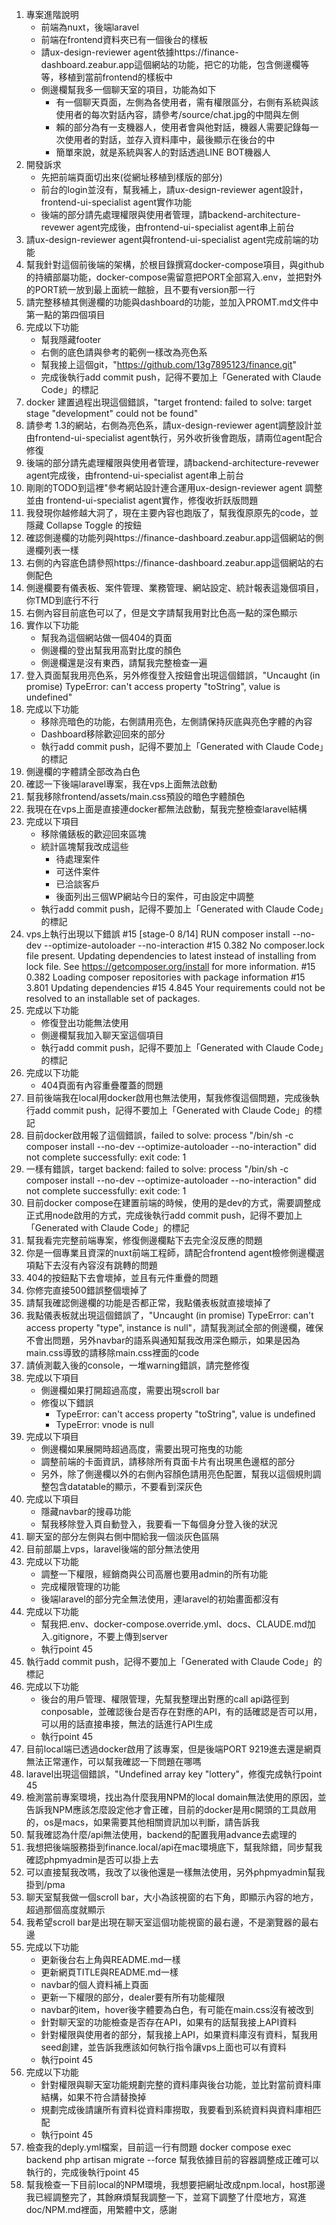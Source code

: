 1. 專案進階說明
    - 前端為nuxt，後端laravel
    - 前端在frontend資料夾已有一個後台的樣板
    - 請ux-design-reviewer agent依據https://finance-dashboard.zeabur.app這個網站的功能，把它的功能，包含側邊欄等等，移植到當前frontend的樣板中
    - 側邊欄幫我多一個聊天室的項目，功能為如下
        * 有一個聊天頁面，左側為各使用者，需有權限區分，右側有系統與該使用者的每次對話內容，請參考/source/chat.jpg的中間與左側
        * 賴的部分為有一支機器人，使用者會與他對話，機器人需要記錄每一次使用者的對話，並存入資料庫中，最後顯示在後台的中
        * 簡單來說，就是系統與客人的對話透過LINE BOT機器人
2. 開發訴求
    - 先把前端頁面切出來(從網址移植到樣版的部分)
    - 前台的login並沒有，幫我補上，請ux-design-reviewer agent設計，frontend-ui-specialist agent實作功能
    - 後端的部分請先處理權限與使用者管理，請backend-architecture-revewer agent完成後，由frontend-ui-specialist agent串上前台
3. 請ux-design-reviewer agent與frontend-ui-specialist agent完成前端的功能
4. 幫我針對這個前後端的架構，於根目錄撰寫docker-compose項目，與github的持續部屬功能，docker-compose需留意把PORT全部寫入.env，並把對外的PORT統一放到最上面統一館臉，且不要有version那一行
5. 請完整移植其側邊欄的功能與dashboard的功能，並加入PROMT.md文件中第一點的第四個項目
6. 完成以下功能
    - 幫我隱藏footer
    - 右側的底色請與參考的範例一樣改為亮色系
    - 幫我接上這個git，"https://github.com/13g7895123/finance.git"
    - 完成後執行add commit push，記得不要加上「Generated with Claude Code」的標記
7. docker 建置過程出現這個錯誤，"target frontend: failed to solve: target stage "development" could not be found"
8. 請參考 1.3的網站，右側為亮色系，請ux-design-reviewer agent調整設計並由frontend-ui-specialist agent執行，另外收折後會跑版，請兩位agent配合修復
9. 後端的部分請先處理權限與使用者管理，請backend-architecture-revewer agent完成後，由frontend-ui-specialist agent串上前台
10. 剛剛的TODO到這裡"參考網站設計連合運用ux-design-reviewer agent 調整並由 frontend-ui-specialist agent實作，修復收折跃版問題
11. 我發現你越修越大洞了，現在主要內容也跑版了，幫我復原原先的code，並隱藏 Collapse Toggle 的按鈕
12. 確認側邊欄的功能列與https://finance-dashboard.zeabur.app這個網站的側邊欄列表一樣
13. 右側的內容底色請參照https://finance-dashboard.zeabur.app這個網站的右側配色
14. 側邊欄要有儀表板、案件管理、業務管理、網站設定、統計報表這幾個項目，你TMD到底行不行
15. 右側內容目前底色可以了，但是文字請幫我用對比色高一點的深色顯示
16. 實作以下功能
    - 幫我為這個網站做一個404的頁面
    - 側邊欄的登出幫我用高對比度的顏色
    - 側邊欄還是沒有東西，請幫我完整檢查一遍
17. 登入頁面幫我用亮色系，另外修復登入按鈕會出現這個錯誤，"Uncaught (in promise) TypeError: can't access property "toString", value is undefined"
18. 完成以下功能
    - 移除亮暗色的功能，右側請用亮色，左側請保持灰底與亮色字體的內容
    - Dashboard移除歡迎回來的部分
    - 執行add commit push，記得不要加上「Generated with Claude Code」的標記
19. 側邊欄的字體請全部改為白色
20. 確認一下後端laravel專案，我在vps上面無法啟動
21. 幫我移除frontend/assets/main.css預設的暗色字體顏色
22. 我現在在vps上面是直接連docker都無法啟動，幫我完整檢查laravel結構
23. 完成以下項目
    - 移除儀錶板的歡迎回來區塊
    - 統計區塊幫我改成這些
        * 待處理案件
        * 可送件案件
        * 已洽談客戶
        * 後面列出三個WP網站今日的案件，可由設定中調整
    - 執行add commit push，記得不要加上「Generated with Claude Code」的標記
24. vps上執行出現以下錯誤
    #15 [stage-0  8/14] RUN composer install --no-dev --optimize-autoloader --no-interaction
    #15 0.382 No composer.lock file present. Updating dependencies to latest instead of installing from lock file. See https://getcomposer.org/install for more information.
    #15 0.382 Loading composer repositories with package information
    #15 3.801 Updating dependencies
    #15 4.845 Your requirements could not be resolved to an installable set of packages.
25. 完成以下功能
    - 修復登出功能無法使用
    - 側邊欄幫我加入聊天室這個項目
    - 執行add commit push，記得不要加上「Generated with Claude Code」的標記
26. 完成以下功能
    - 404頁面有內容重疊覆蓋的問題
27. 目前後端我在local用docker啟用也無法使用，幫我修復這個問題，完成後執行add commit push，記得不要加上「Generated with Claude Code」的標記
28. 目前docker啟用報了這個錯誤，failed to solve: process "/bin/sh -c composer install --no-dev --optimize-autoloader --no-interaction" did not complete successfully: exit code: 1
29. 一樣有錯誤，target backend: failed to solve: process "/bin/sh -c composer install --no-dev --optimize-autoloader --no-interaction" did not complete successfully: exit code: 1
30. 目前docker compose在建置前端的時候，使用的是dev的方式，需要調整成正式用node啟用的方式，完成後執行add commit push，記得不要加上「Generated with Claude Code」的標記
31. 幫我看完完整前端專案，修復側邊欄點下去完全沒反應的問題
32. 你是一個專業且資深的nuxt前端工程師，請配合frontend agent檢修側邊欄選項點下去沒有內容沒有跳轉的問題
33. 404的按鈕點下去會壞掉，並且有元件重疊的問題
34. 你修完直接500錯誤整個壞掉了
35. 請幫我確認側邊欄的功能是否都正常，我點儀表板就直接壞掉了
36. 我點儀表板就出現這個錯誤了，"Uncaught (in promise) TypeError: can't access property "type", instance is null"，請幫我測試全部的側邊欄，確保不會出問題，另外navbar的語系與通知幫我改用深色顯示，如果是因為main.css導致的請移除main.css裡面的code
37. 請偵測載入後的console，一堆warning錯誤，請完整修復
38. 完成以下項目
    - 側邊欄如果打開超過高度，需要出現scroll bar
    - 修復以下錯誤
        * TypeError: can't access property "toString", value is undefined
        * TypeError: vnode is null
39. 完成以下項目
    - 側邊欄如果展開時超過高度，需要出現可拖曳的功能
    - 調整前端的卡面資訊，請移除所有頁面卡片有出現黑色邊框的部分
    - 另外，除了側邊欄以外的右側內容顏色請用亮色配置，幫我以這個規則調整包含datatable的顯示，不要看到深灰色
40. 完成以下項目
    - 隱藏navbar的搜尋功能
    - 幫我移除登入頁自動登入，我要看一下每個身分登入後的狀況
41. 聊天室的部分左側與右側中間給我一個淡灰色區隔
42. 目前部屬上vps，laravel後端的部分無法使用
43. 完成以下功能
    - 調整一下權限，經銷商與公司高層也要用admin的所有功能
    - 完成權限管理的功能
    - 後端laravel的部分完全無法使用，連laravel的初始畫面都沒有
44. 完成以下功能
    - 幫我把.env、docker-compose.override.yml、docs、CLAUDE.md加入.gitignore，不要上傳到server
    - 執行point 45
45. 執行add commit push，記得不要加上「Generated with Claude Code」的標記
46. 完成以下功能
    - 後台的用戶管理、權限管理，先幫我整理出對應的call api路徑到conposable，並確認後台是否存在對應的API，有的話確認是否可以用，可以用的話直接串接，無法的話進行API生成
    - 執行point 45
47. 目前local端已透過docker啟用了該專案，但是後端PORT 9219進去還是網頁無法正常運作，可以幫我確認一下問題在哪嗎
48. laravel出現這個錯誤，"Undefined array key "lottery"，修復完成執行point 45
49. 檢測當前專案環境，找出為什麼我用NPM的local domain無法使用的原因，並告訴我NPM應該怎麼設定他才會正確，目前的docker是用c開頭的工具啟用的，os是macs，如果需要其他相關資訊加以判斷，請告訴我
50. 幫我確認為什麼/api無法使用，backend的配置我用advance去處理的
51. 我想把後端服務掛到finance.local/api在mac環境底下，幫我除錯，同步幫我確認phpmyadmin是否可以掛上去
52. 可以直接幫我改嗎，我改了以後他還是一樣無法使用，另外phpmyadmin幫我掛到/pma
53. 聊天室幫我做一個scroll bar，大小為該視窗的右下角，即顯示內容的地方，超過那個高度就顯示
54. 我希望scroll bar是出現在聊天室這個功能視窗的最右邊，不是瀏覽器的最右邊
55. 完成以下功能
    - 更新後台右上角與README.md一樣
    - 更新網頁TITLE與README.md一樣
    - navbar的個人資料補上頁面
    - 更新一下權限的部分，dealer要有所有功能權限
    - navbar的item，hover後字體要為白色，有可能在main.css沒有被改到
    - 針對聊天室的功能檢查是否存在API，如果有的話幫我接上API資料
    - 針對權限與使用者的部分，幫我接上API，如果資料庫沒有資料，幫我用seed創建，並告訴我應該如何執行指令讓vps上面也可以有資料
    - 執行point 45
56. 完成以下功能
    - 針對權限與聊天室功能規劃完整的資料庫與後台功能，並比對當前資料庫結構，如果不符合請替換掉
    - 規劃完成後請讓所有資料從資料庫撈取，我要看到系統資料與資料庫相匹配
    - 執行point 45
57. 檢查我的deply.yml檔案，目前這一行有問題
    docker compose exec backend php artisan migrate --force
    幫我依據目前的容器調整成正確可以執行的，完成後執行point 45
58. 幫我檢查一下目前local的NPM環境，我想要把網址改成npm.local，host那邊我已經調整完了，其餘麻煩幫我調整一下，並寫下調整了什麼地方，寫進doc/NPM.md裡面，用繁體中文，感謝
